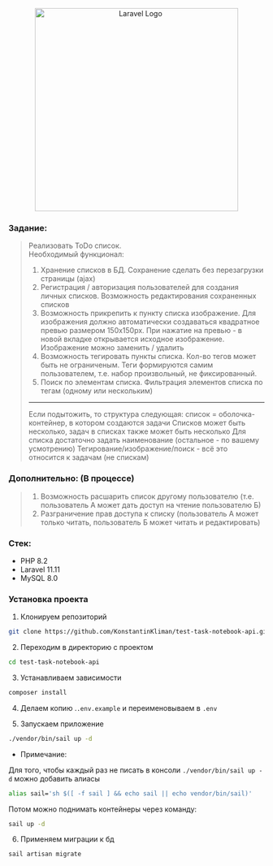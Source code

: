 <p align="center"><a href="https://laravel.com" target="_blank"><img src="https://raw.githubusercontent.com/laravel/art/master/logo-lockup/5%20SVG/2%20CMYK/1%20Full%20Color/laravel-logolockup-cmyk-red.svg" width="400" alt="Laravel Logo"></a></p>

### Задание:

> Реализовать ToDo список.  
> Необходимый функционал:
> 1) Хранение списков в БД. Сохранение сделать без перезагрузки страницы (ajax)
> 2) Регистрация / авторизация пользователей для создания личных списков. Возможность редактирования сохраненных списков
> 3) Возможность прикрепить к пункту списка изображение. Для изображения должно автоматически создаваться квадратное превью размером 150x150px. При нажатие на превью - в новой вкладке открывается исходное изображение. Изображение можно заменить / удалить
> 4) Возможность тегировать пункты списка. Кол-во тегов может быть не ограниченым. Теги формируются самим пользователем, т.е. набор произвольный, не фиксированный.
> 5) Поиск по элементам списка. Фильтрация элементов списка по тегам (одному или нескольким)
> ---
> Если подытожить, то структура следующая: список = оболочка-контейнер, в котором создаются задачи Списков может быть несколько, задач в списках также может быть несколько Для списка достаточно задать наименование (остальное - по вашему усмотрению) Тегирование/изображение/поиск - всё это относится к задачам (не спискам)

### Дополнительно: (В процессе)

>1) Возможность расшарить список другому пользователю (т.е. пользователь А может дать доступ на чтение пользователю Б)
>2) Разграничение прав доступа к списку (пользователь А может только читать, пользователь Б может читать и редактировать)

### Стек:

- PHP 8.2
- Laravel 11.11
- MySQL 8.0

### Установка проекта

1. Клонируем репозиторий

```bash
git clone https://github.com/KonstantinKliman/test-task-notebook-api.git
```

2. Переходим в директорию с проектом

```bash
cd test-task-notebook-api
```

3. Устанавливаем зависимости

```bash
composer install
```

4. Делаем копию .`.env.example` и переименовываем в `.env`

5. Запускаем приложение

```bash
./vendor/bin/sail up -d
```

- Примечание:

Для того, чтобы каждый раз не писать в консоли `./vendor/bin/sail up -d` можно добавить алиасы

```bash
alias sail='sh $([ -f sail ] && echo sail || echo vendor/bin/sail)'
```

Потом можно поднимать контейнеры через команду:

```bash
sail up -d
```

6. Применяем миграции к бд
```bash
sail artisan migrate 
```

